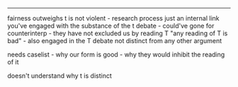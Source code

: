 
---
fairness outweighs
t is not violent - research process just an internal link 
you've engaged with the substance of the t debate - could've gone for counterinterp - they have not excluded us by reading T
"any reading of T is bad" - also engaged in the T debate
not distinct from any other argument

needs caselist - why our form is good - why they would inhibit the reading of it

doesn't understand why t is distinct